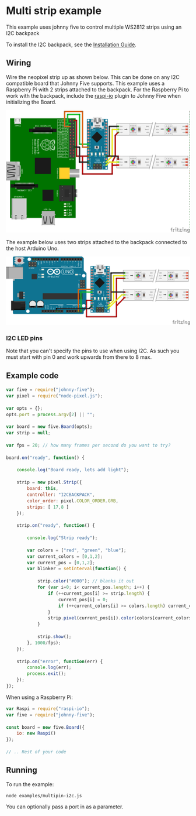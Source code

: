 # Multi strip example

This example uses johnny five to control multiple WS2812 strips using an I2C
backpack

To install the I2C backpack, see the [Installation Guide](installation.md).

## Wiring

Wire the neopixel strip up as shown below. This can be done on any I2C compatible
board that Johnny Five supports. This example uses a Raspberry Pi with 2 strips
attached to the backpack. For the Raspberry Pi to work with the backpack, include the [raspi-io](https://www.npmjs.com/package/raspi-io) plugin to Johnny Five when initializing the Board.

![Wiring diagram](breadboard/i2c_backpack_multipin_bb.png)

The example below uses two strips attached to the backpack connected to the host
Arduino Uno.

![Wiring diagram](breadboard/i2c_backpack_arduino_multipin_bb.png)

### I2C LED pins

Note that you can't specify the pins to use when using I2C. As such you must
start with pin 0 and work upwards from there to 8 max.

## Example code

```js
var five = require("johnny-five");
var pixel = require("node-pixel.js");

var opts = {};
opts.port = process.argv[2] || "";

var board = new five.Board(opts);
var strip = null;

var fps = 20; // how many frames per second do you want to try?

board.on("ready", function() {

    console.log("Board ready, lets add light");

    strip = new pixel.Strip({
        board: this,
        controller: "I2CBACKPACK",
        color_order: pixel.COLOR_ORDER.GRB,
        strips: [ 17,8 ]
    });

    strip.on("ready", function() {

        console.log("Strip ready");

        var colors = ["red", "green", "blue"];
        var current_colors = [0,1,2];
        var current_pos = [0,1,2];
        var blinker = setInterval(function() {

            strip.color("#000"); // blanks it out
            for (var i=0; i< current_pos.length; i++) {
                if (++current_pos[i] >= strip.length) {
                    current_pos[i] = 0;
                    if (++current_colors[i] >= colors.length) current_colors[i] = 0;
                }
                strip.pixel(current_pos[i]).color(colors[current_colors[i]]);
            }

            strip.show();
        }, 1000/fps);
    });

    strip.on("error", function(err) {
        console.log(err);
        process.exit();
    });
});
```

When using a Raspberry Pi:

```js
var Raspi = require("raspi-io");
var five = require("johnny-five");

const board = new five.Board({
    io: new Raspi()
});

// .. Rest of your code
```


## Running

To run the example:

```
node examples/multipin-i2c.js
```

You can optionally pass a port in as a parameter.
